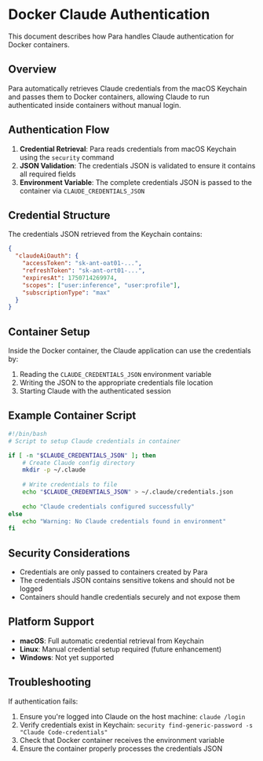 # Docker Claude Authentication

This document describes how Para handles Claude authentication for Docker containers.

## Overview

Para automatically retrieves Claude credentials from the macOS Keychain and passes them to Docker containers, allowing Claude to run authenticated inside containers without manual login.

## Authentication Flow

1. **Credential Retrieval**: Para reads credentials from macOS Keychain using the `security` command
2. **JSON Validation**: The credentials JSON is validated to ensure it contains all required fields
3. **Environment Variable**: The complete credentials JSON is passed to the container via `CLAUDE_CREDENTIALS_JSON`

## Credential Structure

The credentials JSON retrieved from the Keychain contains:

```json
{
  "claudeAiOauth": {
    "accessToken": "sk-ant-oat01-...",
    "refreshToken": "sk-ant-ort01-...",
    "expiresAt": 1750714269974,
    "scopes": ["user:inference", "user:profile"],
    "subscriptionType": "max"
  }
}
```

## Container Setup

Inside the Docker container, the Claude application can use the credentials by:

1. Reading the `CLAUDE_CREDENTIALS_JSON` environment variable
2. Writing the JSON to the appropriate credentials file location
3. Starting Claude with the authenticated session

## Example Container Script

```bash
#!/bin/bash
# Script to setup Claude credentials in container

if [ -n "$CLAUDE_CREDENTIALS_JSON" ]; then
    # Create Claude config directory
    mkdir -p ~/.claude
    
    # Write credentials to file
    echo "$CLAUDE_CREDENTIALS_JSON" > ~/.claude/credentials.json
    
    echo "Claude credentials configured successfully"
else
    echo "Warning: No Claude credentials found in environment"
fi
```

## Security Considerations

- Credentials are only passed to containers created by Para
- The credentials JSON contains sensitive tokens and should not be logged
- Containers should handle credentials securely and not expose them

## Platform Support

- **macOS**: Full automatic credential retrieval from Keychain
- **Linux**: Manual credential setup required (future enhancement)
- **Windows**: Not yet supported

## Troubleshooting

If authentication fails:

1. Ensure you're logged into Claude on the host machine: `claude /login`
2. Verify credentials exist in Keychain: `security find-generic-password -s "Claude Code-credentials"`
3. Check that Docker container receives the environment variable
4. Ensure the container properly processes the credentials JSON
